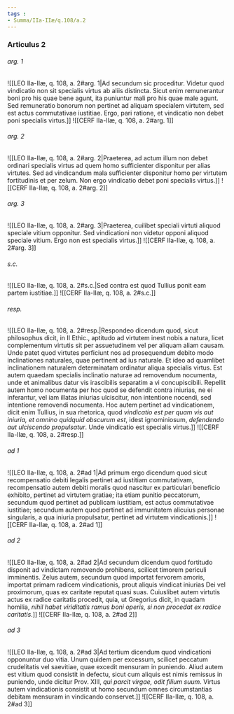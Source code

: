 ```yaml
---
tags : 
- Summa/IIa-IIæ/q.108/a.2
---
```


### Articulus 2

###### arg. 1
![[LEO IIa-IIæ, q. 108, a. 2#arg. 1|Ad secundum sic proceditur. Videtur quod vindicatio non sit specialis virtus ab aliis distincta. Sicut enim remunerantur boni pro his quae bene agunt, ita puniuntur mali pro his quae male agunt. Sed remuneratio bonorum non pertinet ad aliquam specialem virtutem, sed est actus commutativae iustitiae. Ergo, pari ratione, et vindicatio non debet poni specialis virtus.]]
![[CERF IIa-IIæ, q. 108, a. 2#arg. 1]]

###### arg. 2
![[LEO IIa-IIæ, q. 108, a. 2#arg. 2|Praeterea, ad actum illum non debet ordinari specialis virtus ad quem homo sufficienter disponitur per alias virtutes. Sed ad vindicandum mala sufficienter disponitur homo per virtutem fortitudinis et per zelum. Non ergo vindicatio debet poni specialis virtus.]]
![[CERF IIa-IIæ, q. 108, a. 2#arg. 2]]

###### arg. 3
![[LEO IIa-IIæ, q. 108, a. 2#arg. 3|Praeterea, cuilibet speciali virtuti aliquod speciale vitium opponitur. Sed vindicationi non videtur opponi aliquod speciale vitium. Ergo non est specialis virtus.]]
![[CERF IIa-IIæ, q. 108, a. 2#arg. 3]]

###### s.c.
![[LEO IIa-IIæ, q. 108, a. 2#s.c.|Sed contra est quod Tullius ponit eam partem iustitiae.]]
![[CERF IIa-IIæ, q. 108, a. 2#s.c.]]

###### resp.
![[LEO IIa-IIæ, q. 108, a. 2#resp.|Respondeo dicendum quod, sicut philosophus dicit, in II Ethic., aptitudo ad virtutem inest nobis a natura, licet complementum virtutis sit per assuetudinem vel per aliquam aliam causam. Unde patet quod virtutes perficiunt nos ad prosequendum debito modo inclinationes naturales, quae pertinent ad ius naturale. Et ideo ad quamlibet inclinationem naturalem determinatam ordinatur aliqua specialis virtus. Est autem quaedam specialis inclinatio naturae ad removendum nocumenta, unde et animalibus datur vis irascibilis separatim a vi concupiscibili. Repellit autem homo nocumenta per hoc quod se defendit contra iniurias, ne ei inferantur, vel iam illatas iniurias ulciscitur, non intentione nocendi, sed intentione removendi nocumenta. Hoc autem pertinet ad vindicationem, dicit enim Tullius, in sua rhetorica, quod *vindicatio est per quam vis aut iniuria, et omnino quidquid obscurum est*, idest ignominiosum, *defendendo aut ulciscendo propulsatur*. Unde vindicatio est specialis virtus.]]
![[CERF IIa-IIæ, q. 108, a. 2#resp.]]

###### ad 1
![[LEO IIa-IIæ, q. 108, a. 2#ad 1|Ad primum ergo dicendum quod sicut recompensatio debiti legalis pertinet ad iustitiam commutativam, recompensatio autem debiti moralis quod nascitur ex particulari beneficio exhibito, pertinet ad virtutem gratiae; ita etiam punitio peccatorum, secundum quod pertinet ad publicam iustitiam, est actus commutativae iustitiae; secundum autem quod pertinet ad immunitatem alicuius personae singularis, a qua iniuria propulsatur, pertinet ad virtutem vindicationis.]]
![[CERF IIa-IIæ, q. 108, a. 2#ad 1]]

###### ad 2
![[LEO IIa-IIæ, q. 108, a. 2#ad 2|Ad secundum dicendum quod fortitudo disponit ad vindictam removendo prohibens, scilicet timorem periculi imminentis. Zelus autem, secundum quod importat fervorem amoris, importat primam radicem vindicationis, prout aliquis vindicat iniurias Dei vel proximorum, quas ex caritate reputat quasi suas. Cuiuslibet autem virtutis actus ex radice caritatis procedit, quia, ut Gregorius dicit, in quadam homilia, *nihil habet viriditatis ramus boni operis, si non procedat ex radice caritatis*.]]
![[CERF IIa-IIæ, q. 108, a. 2#ad 2]]

###### ad 3
![[LEO IIa-IIæ, q. 108, a. 2#ad 3|Ad tertium dicendum quod vindicationi opponuntur duo vitia. Unum quidem per excessum, scilicet peccatum crudelitatis vel saevitiae, quae excedit mensuram in puniendo. Aliud autem est vitium quod consistit in defectu, sicut cum aliquis est nimis remissus in puniendo, unde dicitur Prov. XIII, *qui parcit virgae, odit filium suum*. Virtus autem vindicationis consistit ut homo secundum omnes circumstantias debitam mensuram in vindicando conservet.]]
![[CERF IIa-IIæ, q. 108, a. 2#ad 3]]

